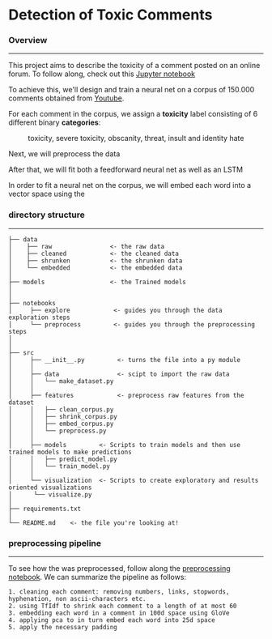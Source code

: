 # Detection of Toxic Comments

### Overview
------------

This project aims to describe the toxicity of a comment posted on an online forum.
To follow along, check out this [Jupyter notebook](https://github.com/ldethanhoffer/ToxPost/blob/master/notebooks/overview.ipynb)

To achieve this, we'll design and train a neural net on a corpus of 150.000 comments obtained from [Youtube](https://www.youtube.com).

For each comment in the corpus, we assign a __toxicity__ label consisting of 6 different binary  __categories__:

<center>
toxicity, severe toxicity, obscanity, threat, insult and identity hate
</center>




Next, we will preprocess the data

After that, we will fit both a feedforward neural net as well as an LSTM

In order to fit a neural net on the corpus, we will embed each word into a vector space using the 


### directory structure
------------


```
├── data
│    ├── raw                <- the raw data
│    ├── cleaned            <- the cleaned data 
│    ├── shrunken           <- the shrunken data
│    └── embedded           <- the embedded data
│
├── models                  <- the Trained models
│
│
├── notebooks
│     ├── explore            <- guides you through the data exploration steps 
│     └── preprocess         <- guides you through the preprocessing steps   
│
│
├── src 
│     ├── __init__.py         <- turns the file into a py module
│     │
│     ├── data                <- scipt to import the raw data
│     │   └── make_dataset.py
│     │
│     ├── features            <- preprocess raw features from the dataset
│     │   ├── clean_corpus.py
│     │   ├── shrink_corpus.py
│     │   ├── embed_corpus.py
│     │   └── preprocess.py
│     │
│     ├── models         <- Scripts to train models and then use trained models to make predictions                 
│     │   ├── predict_model.py
│     │   └── train_model.py
│     │
│     └── visualization  <- Scripts to create exploratory and results oriented visualizations
│      └── visualize.py
│
├── requirements.txt
│   
└── README.md    <- the file you're looking at!          
```


### preprocessing pipeline
------------
To see how the was preprocessed, follow along the [preprocessing notebook](https://github.com/ldethanhoffer/ToxPost/blob/master/notebooks/preprocessing.ipynb). 
We can summarize the pipeline as follows:
```
1. cleaning each comment: removing numbers, links, stopwords, hyphenation, non ascii-characters etc.  
2. using TfIdf to shrink each comment to a length of at most 60
3. embedding each word in a comment in 100d space using GloVe
4. applying pca to in turn embed each word into 25d space
5. apply the necessary padding
```


